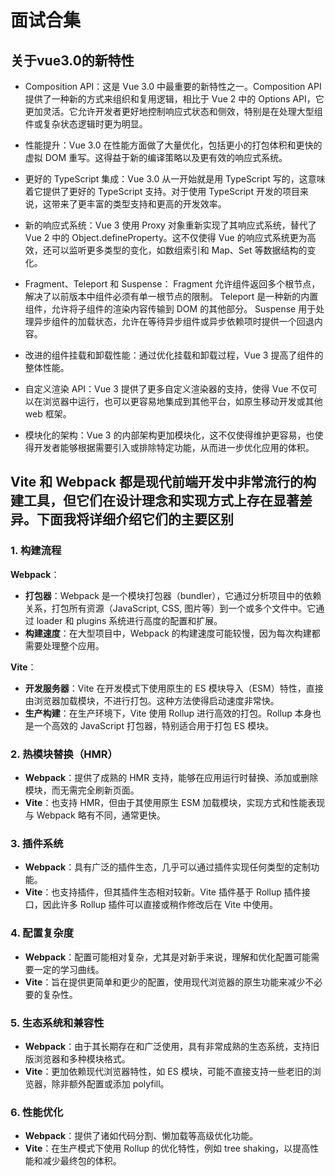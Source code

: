 # 面试合集

## 关于vue3.0的新特性

- Composition API：这是 Vue 3.0 中最重要的新特性之一。Composition API 提供了一种新的方式来组织和复用逻辑，相比于 Vue 2 中的 Options API，它更加灵活。它允许开发者更好地控制响应式状态和侧效，特别是在处理大型组件或复杂状态逻辑时更为明显。

- 性能提升：Vue 3.0 在性能方面做了大量优化，包括更小的打包体积和更快的虚拟 DOM 重写。这得益于新的编译策略以及更有效的响应式系统。

- 更好的 TypeScript 集成：Vue 3.0 从一开始就是用 TypeScript 写的，这意味着它提供了更好的 TypeScript 支持。对于使用 TypeScript 开发的项目来说，这带来了更丰富的类型支持和更高的开发效率。

- 新的响应式系统：Vue 3 使用 Proxy 对象重新实现了其响应式系统，替代了 Vue 2 中的 Object.defineProperty。这不仅使得 Vue 的响应式系统更为高效，还可以监听更多类型的变化，如数组索引和 Map、Set 等数据结构的变化。

- Fragment、Teleport 和 Suspense：
Fragment 允许组件返回多个根节点，解决了以前版本中组件必须有单一根节点的限制。
Teleport 是一种新的内置组件，允许将子组件的渲染内容传输到 DOM 的其他部分。
Suspense 用于处理异步组件的加载状态，允许在等待异步组件或异步依赖项时提供一个回退内容。
- 改进的组件挂载和卸载性能：通过优化挂载和卸载过程，Vue 3 提高了组件的整体性能。

- 自定义渲染 API：Vue 3 提供了更多自定义渲染器的支持，使得 Vue 不仅可以在浏览器中运行，也可以更容易地集成到其他平台，如原生移动开发或其他 web 框架。

- 模块化的架构：Vue 3 的内部架构更加模块化，这不仅使得维护更容易，也使得开发者能够根据需要引入或排除特定功能，从而进一步优化应用的体积。

## Vite 和 Webpack 都是现代前端开发中非常流行的构建工具，但它们在设计理念和实现方式上存在显著差异。下面我将详细介绍它们的主要区别

### 1. 构建流程

**Webpack**：

- **打包器**：Webpack 是一个模块打包器（bundler），它通过分析项目中的依赖关系，打包所有资源（JavaScript, CSS, 图片等）到一个或多个文件中。它通过 loader 和 plugins 系统进行高度的配置和扩展。
- **构建速度**：在大型项目中，Webpack 的构建速度可能较慢，因为每次构建都需要处理整个应用。

**Vite**：

- **开发服务器**：Vite 在开发模式下使用原生的 ES 模块导入（ESM）特性，直接由浏览器加载模块，不进行打包。这种方法使得启动速度非常快。
- **生产构建**：在生产环境下，Vite 使用 Rollup 进行高效的打包。Rollup 本身也是一个高效的 JavaScript 打包器，特别适合用于打包 ES 模块。

### 2. 热模块替换（HMR）

- **Webpack**：提供了成熟的 HMR 支持，能够在应用运行时替换、添加或删除模块，而无需完全刷新页面。
- **Vite**：也支持 HMR，但由于其使用原生 ESM 加载模块，实现方式和性能表现与 Webpack 略有不同，通常更快。

### 3. 插件系统

- **Webpack**：具有广泛的插件生态，几乎可以通过插件实现任何类型的定制功能。
- **Vite**：也支持插件，但其插件生态相对较新。Vite 插件基于 Rollup 插件接口，因此许多 Rollup 插件可以直接或稍作修改后在 Vite 中使用。

### 4. 配置复杂度

- **Webpack**：配置可能相对复杂，尤其是对新手来说，理解和优化配置可能需要一定的学习曲线。
- **Vite**：旨在提供更简单和更少的配置，使用现代浏览器的原生功能来减少不必要的复杂性。

### 5. 生态系统和兼容性

- **Webpack**：由于其长期存在和广泛使用，具有非常成熟的生态系统，支持旧版浏览器和多种模块格式。
- **Vite**：更加依赖现代浏览器特性，如 ES 模块，可能不直接支持一些老旧的浏览器，除非额外配置或添加 polyfill。

### 6. 性能优化

- **Webpack**：提供了诸如代码分割、懒加载等高级优化功能。
- **Vite**：在生产模式下使用 Rollup 的优化特性，例如 tree shaking，以提高性能和减少最终包的体积。
